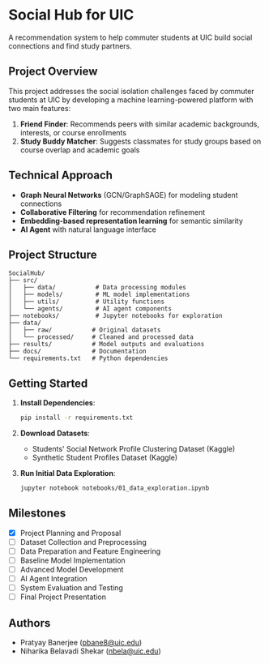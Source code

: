 # Social Hub for UIC

A recommendation system to help commuter students at UIC build social connections and find study partners.

## Project Overview

This project addresses the social isolation challenges faced by commuter students at UIC by developing a machine learning-powered platform with two main features:

1. **Friend Finder**: Recommends peers with similar academic backgrounds, interests, or course enrollments
2. **Study Buddy Matcher**: Suggests classmates for study groups based on course overlap and academic goals

## Technical Approach

- **Graph Neural Networks** (GCN/GraphSAGE) for modeling student connections
- **Collaborative Filtering** for recommendation refinement
- **Embedding-based representation learning** for semantic similarity
- **AI Agent** with natural language interface

## Project Structure

```
SocialHub/
├── src/
│   ├── data/           # Data processing modules
│   ├── models/         # ML model implementations
│   ├── utils/          # Utility functions
│   └── agents/         # AI agent components
├── notebooks/          # Jupyter notebooks for exploration
├── data/
│   ├── raw/           # Original datasets
│   └── processed/     # Cleaned and processed data
├── results/           # Model outputs and evaluations
├── docs/              # Documentation
└── requirements.txt   # Python dependencies
```

## Getting Started

1. **Install Dependencies**:
   ```bash
   pip install -r requirements.txt
   ```

2. **Download Datasets**:
   - Students' Social Network Profile Clustering Dataset (Kaggle)
   - Synthetic Student Profiles Dataset (Kaggle)

3. **Run Initial Data Exploration**:
   ```bash
   jupyter notebook notebooks/01_data_exploration.ipynb
   ```

## Milestones

- [x] Project Planning and Proposal
- [ ] Dataset Collection and Preprocessing
- [ ] Data Preparation and Feature Engineering
- [ ] Baseline Model Implementation
- [ ] Advanced Model Development
- [ ] AI Agent Integration
- [ ] System Evaluation and Testing
- [ ] Final Project Presentation

## Authors

- Pratyay Banerjee (pbane8@uic.edu)
- Niharika Belavadi Shekar (nbela@uic.edu)
